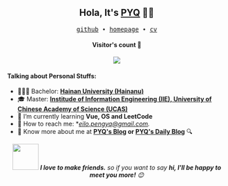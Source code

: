 <h2 align="center"> Hola, It's <a href="https://peng-yq.github.io">PYQ</a> 👨‍💻 </h2>

<p align="center">
  <samp>
    <a href="https://github.com/peng-yq">github</a> ∙ 
    <a href="https://peng-yq.github.io">homepage</a> ∙
    <a href="https://github.com/peng-yq/peng-yq.github.io/raw/main/pdf/CV_CN.pdf">cv</a> 
  </samp>
</p>

<h4 align="center">Visitor's count 👀</h4>

<p align="center"><img src="https://profile-counter.glitch.me/peng-yq/count.svg"></img></p>

<h4>Talking about Personal Stuffs:</h4>

- 👨🏻‍🎓  Bachelor: **[Hainan University (Hainanu)](https://ha.hainanu.edu.cn/home2020/)** 
- 🎓 Master: **[Institude of Information Engineering (IIE), University of Chinese Academy of Science (UCAS)](http://www.iie.ac.cn/)**   
- 🌱 I’m currently learning **Vue, OS and LeetCode**
- 💌 How to reach me: **[eilo.pengyq@gmail.com](mailto:eilo.pengyq@gmail.com).*
- 🔎 Know more about me at **[PYQ's Blog](https://peng-yq.github.io) or [PYQ's Daily Blog](https://pengyq.top)** 🔍

<p align="center"><img src="https://media.giphy.com/media/LnQjpWaON8nhr21vNW/giphy.gif" width="60"> <em><b>I love to make friends.</b> so if you want to say <b>hi, I'll be happy to meet you more!</b> 😊</em></p>







